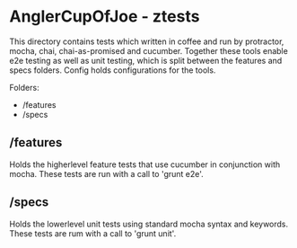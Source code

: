 AnglerCupOfJoe - ztests
=====================================

This directory contains tests which written in coffee and run by protractor,
mocha, chai, chai-as-promised and cucumber. Together these tools enable
e2e testing as well as unit testing, which is split between the features and
specs folders. Config holds configurations for the tools.

Folders:

* /features
* /specs

/features
---------
Holds the higherlevel feature tests that use cucumber in conjunction with mocha.
These tests are run with a call to 'grunt e2e'.

/specs
------
Holds the lowerlevel unit tests using standard mocha syntax and keywords. These
tests are rum with a call to 'grunt unit'.

